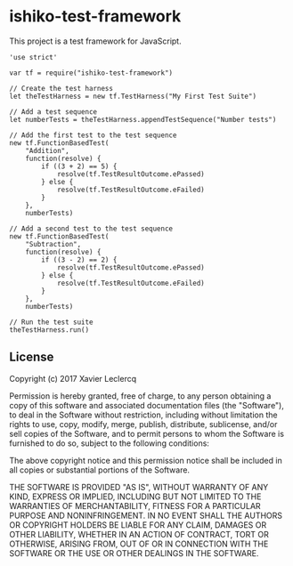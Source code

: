 # ishiko-test-framework

This project is a test framework for JavaScript.

    'use strict'

    var tf = require("ishiko-test-framework")

    // Create the test harness
    let theTestHarness = new tf.TestHarness("My First Test Suite")

    // Add a test sequence
    let numberTests = theTestHarness.appendTestSequence("Number tests")

    // Add the first test to the test sequence
    new tf.FunctionBasedTest(
        "Addition",
        function(resolve) {
            if ((3 + 2) == 5) {
                resolve(tf.TestResultOutcome.ePassed)
            } else {
                resolve(tf.TestResultOutcome.eFailed)
            }
        },
        numberTests)

    // Add a second test to the test sequence
    new tf.FunctionBasedTest(
        "Subtraction",
        function(resolve) {
            if ((3 - 2) == 2) {
                resolve(tf.TestResultOutcome.ePassed)
            } else {
                resolve(tf.TestResultOutcome.eFailed)
            }
        },
        numberTests)

    // Run the test suite
    theTestHarness.run()

## License

Copyright (c) 2017 Xavier Leclercq

Permission is hereby granted, free of charge, to any person obtaining a
copy of this software and associated documentation files (the "Software"),
to deal in the Software without restriction, including without limitation
the rights to use, copy, modify, merge, publish, distribute, sublicense,
and/or sell copies of the Software, and to permit persons to whom the
Software is furnished to do so, subject to the following conditions:

The above copyright notice and this permission notice shall be included in
all copies or substantial portions of the Software.

THE SOFTWARE IS PROVIDED "AS IS", WITHOUT WARRANTY OF ANY KIND, EXPRESS OR
IMPLIED, INCLUDING BUT NOT LIMITED TO THE WARRANTIES OF MERCHANTABILITY,
FITNESS FOR A PARTICULAR PURPOSE AND NONINFRINGEMENT. IN NO EVENT SHALL
THE AUTHORS OR COPYRIGHT HOLDERS BE LIABLE FOR ANY CLAIM, DAMAGES OR OTHER
LIABILITY, WHETHER IN AN ACTION OF CONTRACT, TORT OR OTHERWISE, ARISING
FROM, OUT OF OR IN CONNECTION WITH THE SOFTWARE OR THE USE OR OTHER DEALINGS
IN THE SOFTWARE.